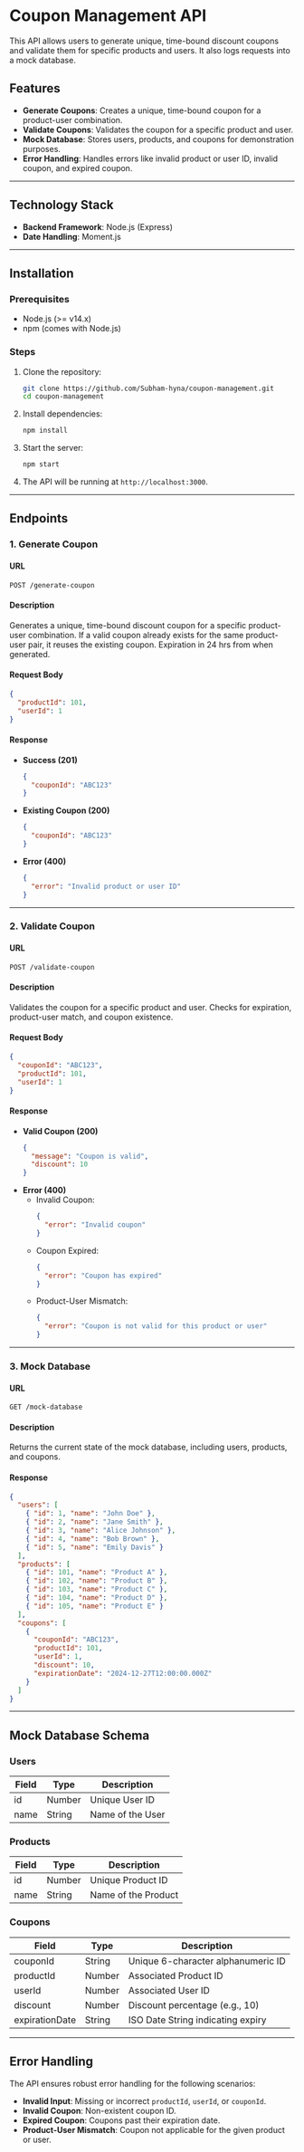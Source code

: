 # Coupon Management API

This API allows users to generate unique, time-bound discount coupons and validate them for specific products and users. It also logs requests into a mock database.

## Features
- **Generate Coupons**: Creates a unique, time-bound coupon for a product-user combination.
- **Validate Coupons**: Validates the coupon for a specific product and user.
- **Mock Database**: Stores users, products, and coupons for demonstration purposes.
- **Error Handling**: Handles errors like invalid product or user ID, invalid coupon, and expired coupon.

---

## Technology Stack
- **Backend Framework**: Node.js (Express)
- **Date Handling**: Moment.js

---

## Installation

### Prerequisites
- Node.js (>= v14.x)
- npm (comes with Node.js)

### Steps
1. Clone the repository:
   ```bash
   git clone https://github.com/Subham-hyna/coupon-management.git
   cd coupon-management
   ```

2. Install dependencies:
   ```bash
   npm install
   ```

3. Start the server:
   ```bash
   npm start
   ```

4. The API will be running at `http://localhost:3000`.

---

## Endpoints

### 1. **Generate Coupon**
#### URL
`POST /generate-coupon`

#### Description
Generates a unique, time-bound discount coupon for a specific product-user combination. If a valid coupon already exists for the same product-user pair, it reuses the existing coupon. Expiration in 24 hrs from when generated.

#### Request Body
```json
{
  "productId": 101,
  "userId": 1
}
```

#### Response
- **Success (201)**
  ```json
  {
    "couponId": "ABC123"
  }
  ```
- **Existing Coupon (200)**
  ```json
  {
    "couponId": "ABC123"
  }
  ```
- **Error (400)**
  ```json
  {
    "error": "Invalid product or user ID"
  }
  ```

---

### 2. **Validate Coupon**
#### URL
`POST /validate-coupon`

#### Description
Validates the coupon for a specific product and user. Checks for expiration, product-user match, and coupon existence.

#### Request Body
```json
{
  "couponId": "ABC123",
  "productId": 101,
  "userId": 1
}
```

#### Response
- **Valid Coupon (200)**
  ```json
  {
    "message": "Coupon is valid",
    "discount": 10
  }
  ```
- **Error (400)**
  - Invalid Coupon:
    ```json
    {
      "error": "Invalid coupon"
    }
    ```
  - Coupon Expired:
    ```json
    {
      "error": "Coupon has expired"
    }
    ```
  - Product-User Mismatch:
    ```json
    {
      "error": "Coupon is not valid for this product or user"
    }
    ```

---

### 3. **Mock Database**
#### URL
`GET /mock-database`

#### Description
Returns the current state of the mock database, including users, products, and coupons.

#### Response
```json
{
  "users": [
    { "id": 1, "name": "John Doe" },
    { "id": 2, "name": "Jane Smith" },
    { "id": 3, "name": "Alice Johnson" },
    { "id": 4, "name": "Bob Brown" },
    { "id": 5, "name": "Emily Davis" }
  ],
  "products": [
    { "id": 101, "name": "Product A" },
    { "id": 102, "name": "Product B" },
    { "id": 103, "name": "Product C" },
    { "id": 104, "name": "Product D" },
    { "id": 105, "name": "Product E" }
  ],
  "coupons": [
    {
      "couponId": "ABC123",
      "productId": 101,
      "userId": 1,
      "discount": 10,
      "expirationDate": "2024-12-27T12:00:00.000Z"
    }
  ]
}
```

---

## Mock Database Schema

### Users
| Field | Type   | Description      |
|-------|--------|------------------|
| id    | Number | Unique User ID   |
| name  | String | Name of the User |

### Products
| Field | Type   | Description       |
|-------|--------|-------------------|
| id    | Number | Unique Product ID |
| name  | String | Name of the Product |

### Coupons
| Field          | Type    | Description                             |
|----------------|---------|-----------------------------------------|
| couponId       | String  | Unique 6-character alphanumeric ID      |
| productId      | Number  | Associated Product ID                   |
| userId         | Number  | Associated User ID                      |
| discount       | Number  | Discount percentage (e.g., 10)          |
| expirationDate | String  | ISO Date String indicating expiry       |

---

## Error Handling

The API ensures robust error handling for the following scenarios:
- **Invalid Input**: Missing or incorrect `productId`, `userId`, or `couponId`.
- **Invalid Coupon**: Non-existent coupon ID.
- **Expired Coupon**: Coupons past their expiration date.
- **Product-User Mismatch**: Coupon not applicable for the given product or user.

